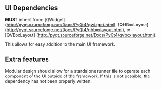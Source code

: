 ## UI Dependencies

**MUST** inherit from:
[QWidget] (http://pyqt.sourceforge.net/Docs/PyQt4/qwidget.html), [QHBoxLayout] (http://pyqt.sourceforge.net/Docs/PyQt4/qhboxlayout.html), or [QVBoxLayout] (http://pyqt.sourceforge.net/Docs/PyQt4/qvboxlayout.html).

This allows for easy addition to the main UI framework.

## Extra features

Modular design should allow for a standalone runner file to operate each component of the UI outside of the framework.
If this is not possible, the dependency has not been properly written.
